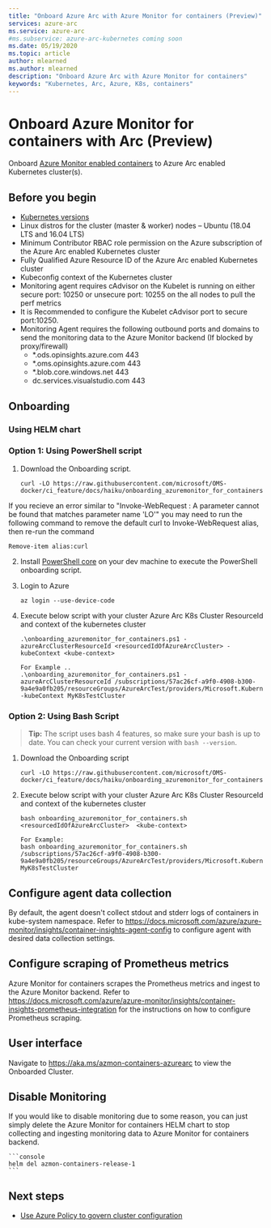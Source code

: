 ```yaml
---
title: "Onboard Azure Arc with Azure Monitor for containers (Preview)"
services: azure-arc
ms.service: azure-arc
#ms.subservice: azure-arc-kubernetes coming soon
ms.date: 05/19/2020
ms.topic: article
author: mlearned
ms.author: mlearned
description: "Onboard Azure Arc with Azure Monitor for containers"
keywords: "Kubernetes, Arc, Azure, K8s, containers"
---
```


# Onboard Azure Monitor for containers with Arc (Preview)

Onboard [Azure Monitor enabled containers](https://docs.microsoft.com/azure/azure-monitor/insights/container-insights-overview) to Azure Arc enabled Kubernetes cluster(s).

## Before you begin

* [Kubernetes versions](https://docs.microsoft.com/azure/aks/supported-kubernetes-versions)
* Linux distros for the cluster (master & worker) nodes – Ubuntu (18.04 LTS and 16.04 LTS)
* Minimum Contributor RBAC role permission on the Azure subscription of the Azure Arc enabled Kubernetes cluster
* Fully Qualified Azure Resource ID of the Azure Arc enabled Kubernetes cluster
* Kubeconfig context of the Kubernetes cluster
* Monitoring agent requires cAdvisor on the Kubelet is running on either secure port: 10250 or unsecure port: 10255 on the all nodes to pull the perf metrics   
* It is Recommended to configure the Kubelet cAdvisor port to secure port:10250.
* Monitoring Agent requires the following outbound ports and domains to send the monitoring data to the Azure Monitor backend (If blocked by proxy/firewall)
    -  *.ods.opinsights.azure.com 443
    -  *.oms.opinsights.azure.com 443
    -  *.blob.core.windows.net 443
    -  dc.services.visualstudio.com 443

## Onboarding

### Using HELM chart

### Option 1: Using PowerShell  script

1. Download the Onboarding script.

	```console
	curl -LO https://raw.githubusercontent.com/microsoft/OMS-docker/ci_feature/docs/haiku/onboarding_azuremonitor_for_containers.ps1
	 ```
If you recieve an error similar to "Invoke-WebRequest : A parameter cannot be found that matches parameter name 'LO'" you may need to run the following command to remove the default curl to Invoke-WebRequest alias, then re-run the command
```
Remove-item alias:curl
```
2. Install [PowerShell core](https://docs.microsoft.com/PowerShell/scripting/install/installing-PowerShell?view=PowerShell-6) on your dev machine to execute the PowerShell onboarding script.

3. Login to Azure

	```console
	az login --use-device-code
	```

4. Execute below script with your cluster Azure Arc K8s Cluster ResourceId and context of the kubernetes cluster

	```console
	.\onboarding_azuremonitor_for_containers.ps1 -azureArcClusterResourceId <resourcedIdOfAzureArcCluster> -kubeContext <kube-context>

	For Example ..
	.\onboarding_azuremonitor_for_containers.ps1 -azureArcClusterResourceId /subscriptions/57ac26cf-a9f0-4908-b300-9a4e9a0fb205/resourceGroups/AzureArcTest/providers/Microsoft.Kubernetes/connectedClusters/AzureArcTest1 -kubeContext MyK8sTestCluster
	 ```

### Option 2: Using Bash Script

> **Tip:** The script uses bash 4 features, so make sure your bash is up to date. You can check your current version with `bash --version`.

1. Download the Onboarding script

	```console
	curl -LO https://raw.githubusercontent.com/microsoft/OMS-docker/ci_feature/docs/haiku/onboarding_azuremonitor_for_containers.sh
	 ```

2. Execute below script with your cluster Azure Arc K8s Cluster ResourceId and context of the kubernetes cluster

	```console
	bash onboarding_azuremonitor_for_containers.sh <resourcedIdOfAzureArcCluster>  <kube-context>

	For Example:
	bash onboarding_azuremonitor_for_containers.sh /subscriptions/57ac26cf-a9f0-4908-b300-9a4e9a0fb205/resourceGroups/AzureArcTest/providers/Microsoft.Kubernetes/connectedClusters/AzureArcTest1 MyK8sTestCluster

	 ```

## Configure agent data collection

By default, the agent doesn't collect stdout and stderr logs of containers in kube-system namespace.
Refer to https://docs.microsoft.com/azure/azure-monitor/insights/container-insights-agent-config to configure agent with desired data collection settings.

## Configure scraping of Prometheus metrics

Azure Monitor for containers scrapes the Prometheus metrics and ingest to the Azure Monitor backend.
Refer to https://docs.microsoft.com/azure/azure-monitor/insights/container-insights-prometheus-integration for the instructions on how to configure Prometheus scraping.

## User interface

Navigate to  https://aka.ms/azmon-containers-azurearc to view the Onboarded Cluster.

## Disable Monitoring

If you would like to disable monitoring due to some reason, you can just simply delete the Azure Monitor for containers HELM chart to stop collecting and ingesting  monitoring  data to Azure Monitor for containers backend.

	```console
	helm del azmon-containers-release-1
	```

## Next steps

* [Use Azure Policy to govern cluster configuration](./use-azure-policy.md)

